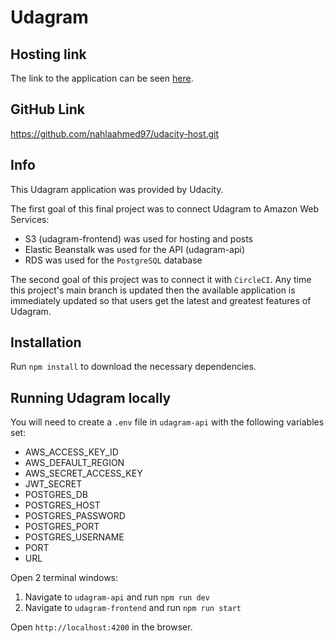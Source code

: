 # Udagram

## Hosting link
The link to the application can be seen [here](http://nahla-udagram.s3-website.us-east-2.amazonaws.com).
## GitHub Link
https://github.com/nahlaahmed97/udacity-host.git
## Info

This Udagram application was provided by Udacity. 

The first goal of this final project was to connect Udagram to Amazon Web Services:

- S3 (udagram-frontend) was used for hosting and posts
- Elastic Beanstalk was used for the API (udagram-api) 
- RDS was used for the `PostgreSQL` database 

The second goal of this project was to connect it with `CircleCI`. Any time this project's main branch is updated then the available application is immediately updated so that users get the latest and greatest features of Udagram.

## Installation

Run `npm install` to download the necessary dependencies.

## Running Udagram locally

You will need to create a `.env` file in `udagram-api` with the following variables set:
- AWS_ACCESS_KEY_ID
- AWS_DEFAULT_REGION
- AWS_SECRET_ACCESS_KEY
- JWT_SECRET
- POSTGRES_DB
- POSTGRES_HOST
- POSTGRES_PASSWORD
- POSTGRES_PORT
- POSTGRES_USERNAME
- PORT 
- URL

Open 2 terminal windows:
1. Navigate to `udagram-api` and run `npm run dev`
2. Navigate to `udagram-frontend` and run `npm run start`

Open `http://localhost:4200` in the browser.

